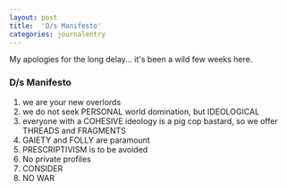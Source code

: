 ```yaml
---
layout: post
title:  'D/s Manifesto'
categories: journalentry
---
```


My apologies for the long delay... it's been a wild few weeks here. 

### D/s Manifesto

1. we are your new overlords
2. we do not seek PERSONAL world domination, but IDEOLOGICAL
3. everyone with a COHESIVE ideology is a pig cop bastard, so we offer THREADS and FRAGMENTS 
4. GAIETY and FOLLY are paramount
5. PRESCRIPTIVISM is to be avoided
6. No private profiles
7. CONSIDER
8. NO WAR